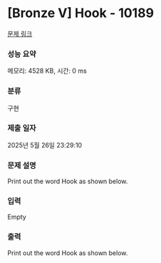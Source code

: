 # [Bronze V] Hook - 10189 

[문제 링크](https://www.acmicpc.net/problem/10189) 

### 성능 요약

메모리: 4528 KB, 시간: 0 ms

### 분류

구현

### 제출 일자

2025년 5월 26일 23:29:10

### 문제 설명

<p>Print out the word Hook as shown below.</p>

### 입력 

 Empty

### 출력 

 <p>Print out the word Hook as shown below.</p>

